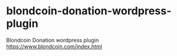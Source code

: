 # blondcoin-donation-wordpress-plugin
Blondcoin Donation wordpress plugin https://www.blondcoin.com/index.html

